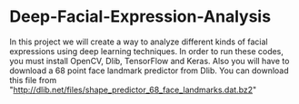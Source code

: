 # Deep-Facial-Expression-Analysis
In this project we will create a way to analyze different kinds of facial expressions using deep learning techniques.
In order to run these codes, you must install OpenCV, Dlib, TensorFlow and Keras.
Also you will have to download a 68 point face landmark predictor from Dlib. You can download this file from "http://dlib.net/files/shape_predictor_68_face_landmarks.dat.bz2"
